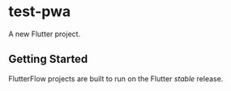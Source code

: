 # test-pwa

A new Flutter project.

## Getting Started

FlutterFlow projects are built to run on the Flutter _stable_ release.
